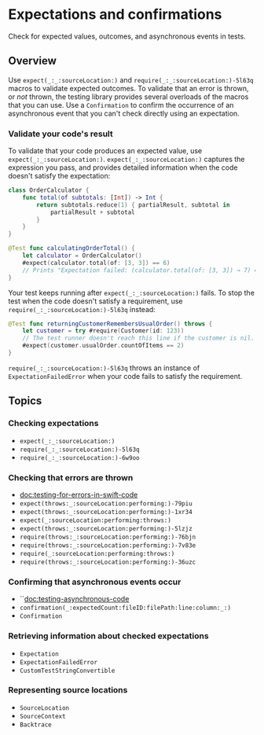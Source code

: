 # Expectations and confirmations

<!--
This source file is part of the Swift.org open source project

Copyright (c) 2023–2024 Apple Inc. and the Swift project authors
Licensed under Apache License v2.0 with Runtime Library Exception

See https://swift.org/LICENSE.txt for license information
See https://swift.org/CONTRIBUTORS.txt for Swift project authors
-->

Check for expected values, outcomes, and asynchronous events in tests.

## Overview

Use ``expect(_:_:sourceLocation:)`` and
``require(_:_:sourceLocation:)-5l63q`` macros to validate expected
outcomes.  To validate that an error is thrown, or _not_ thrown, the
testing library provides several overloads of the macros that you can
use.  Use a ``Confirmation`` to confirm the occurrence of an
asynchronous event that you can't check directly using an expectation.

### Validate your code's result

To validate that your code produces an expected value, use
``expect(_:_:sourceLocation:)``.  ``expect(_:_:sourceLocation:)`` captures the
expression you pass, and provides detailed information when the code doesn't
satisfy the expectation:

```swift
class OrderCalculator {
    func total(of subtotals: [Int]) -> Int {
        return subtotals.reduce(1) { partialResult, subtotal in
            partialResult + subtotal
        }
    }
}

@Test func calculatingOrderTotal() {
    let calculator = OrderCalculator()
    #expect(calculator.total(of: [3, 3]) == 6)
    // Prints "Expectation failed: (calculator.total(of: [3, 3]) → 7) == 6"
}
```

Your test keeps running after ``expect(_:_:sourceLocation:)`` fails.  To stop
the test when the code doesn't satisfy a requirement, use
``require(_:_:sourceLocation:)-5l63q`` instead:

```swift
@Test func returningCustomerRemembersUsualOrder() throws {
    let customer = try #require(Customer(id: 123))
    // The test runner doesn't reach this line if the customer is nil.
    #expect(customer.usualOrder.countOfItems == 2)
}
```

``require(_:_:sourceLocation:)-5l63q`` throws an instance of
``ExpectationFailedError`` when your code fails to satisfy the requirement.

## Topics

### Checking expectations

- ``expect(_:_:sourceLocation:)``
- ``require(_:_:sourceLocation:)-5l63q``
- ``require(_:_:sourceLocation:)-6w9oo``

### Checking that errors are thrown

- <doc:testing-for-errors-in-swift-code>
- ``expect(throws:_:sourceLocation:performing:)-79piu``
- ``expect(throws:_:sourceLocation:performing:)-1xr34``
- ``expect(_:sourceLocation:performing:throws:)``
- ``expect(throws:_:sourceLocation:performing:)-5lzjz``
- ``require(throws:_:sourceLocation:performing:)-76bjn``
- ``require(throws:_:sourceLocation:performing:)-7v83e``
- ``require(_:sourceLocation:performing:throws:)``
- ``require(throws:_:sourceLocation:performing:)-36uzc``

### Confirming that asynchronous events occur

- ``<doc:testing-asynchronous-code>
- ``confirmation(_:expectedCount:fileID:filePath:line:column:_:)``
- ``Confirmation``

### Retrieving information about checked expectations

- ``Expectation``
- ``ExpectationFailedError``
- ``CustomTestStringConvertible``

### Representing source locations

- ``SourceLocation``
- ``SourceContext``
- ``Backtrace``
